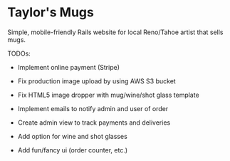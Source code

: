 # Taylor's Mugs

Simple, mobile-friendly Rails website for local Reno/Tahoe artist that sells mugs.

TODOs:

* Implement online payment (Stripe)

* Fix production image upload by using AWS S3 bucket

* Fix HTML5 image dropper with mug/wine/shot glass template

* Implement emails to notify admin and user of order

* Create admin view to track payments and deliveries

* Add option for wine and shot glasses

* Add fun/fancy ui (order counter, etc.)
